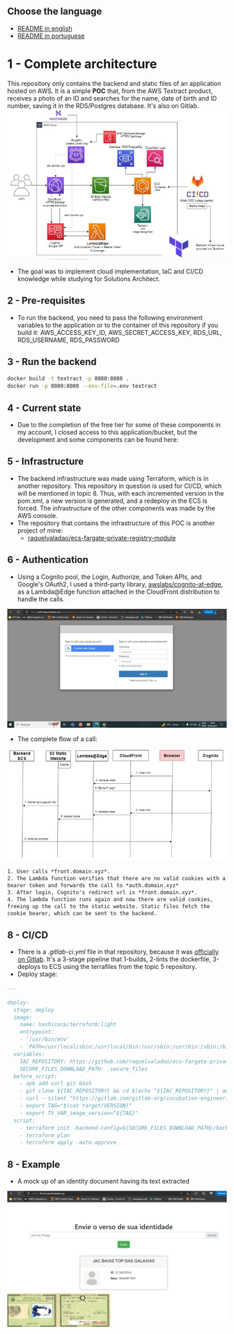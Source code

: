 ## Choose the language

- [README in english](README.md)
- [README in portuguese](README_pt.md)

# 1 - Complete architecture
This repository only contains the backend and static files of an application hosted on AWS. It is a simple **POC** that, from the AWS Textract product, receives a photo of an ID and searches for the name, date of birth and ID number, saving it in the RDS/Postgres database. It's also on Gitlab.
![Complete architecture](./imgs/architecture.jpg)

- The goal was to implement cloud implementation, IaC and CI/CD knowledge while studying for Solutions Architect.

## 2 - Pre-requisites
- To run the backend, you need to pass the following environment variables to the application or to the container of this repository if you build it: AWS_ACCESS_KEY_ID, AWS_SECRET_ACCESS_KEY, RDS_URL, RDS_USERNAME, RDS_PASSWORD

## 3 - Run the backend
```bash
docker build -t textract -p 8080:8080 .
docker run -p 8080:8080 --env-file=.env textract
```

## 4 - Current state
- Due to the completion of the free tier for some of these components in my account, I closed access to this application/bucket, but the development and some components can be found here:

## 5 - Infrastructure
- The backend infrastructure was made using Terraform, which is in another repository. This repository in question is used for CI/CD, which will be mentioned in topic 8. Thus, with each incremented version in the pom.xml, a new version is generated, and a redeploy in the ECS is forced. The infrastructure of the other components was made by the AWS console.
- The repository that contains the infrastructure of this POC is another project of mine:
    - [raquelvaladao/ecs-fargate-private-registry-module](https://github.com/raquelvaladao/ecs-fargate-private-registry-module)

## 6 - Authentication
- Using a Cognito pool, the Login, Authorize, and Token APIs, and Google's OAuth2, I used a third-party library, [awslabs/cognito-at-edge](https://github.com/awslabs/cognito-at-edge), as a Lambda@Edge function attached in the CloudFront distribution to handle the calls.


![Auth screen](./imgs/auth.jpg)


- The complete flow of a call:


![Fluxo](./imgs/calls.jpg)


    1. User calls *front.domain.xyz*.
    2. The Lambda function verifies that there are no valid cookies with a bearer token and forwards the call to *auth.domain.xyz*
    3. After login, Cognito's redirect url is *front.domain.xyz*.
    4. The lambda function runs again and now there are valid cookies, freeing up the call to the static website. Static files fetch the cookie bearer, which can be sent to the backend.
## 8 - CI/CD
- There is a *.gitlab-ci.yml* file in that repository, because it was [officially on Gitlab](https://gitlab.com/raquelvaladao/texttract-app). It's a 3-stage pipeline that 1-builds, 2-lints the dockerfile, 3-deploys to ECS using the terrafiles from the topic 5 repository. 
- Deploy stage:
```yaml
...

deploy:
  stage: deploy
  image:
    name: hashicorp/terraform:light
    entrypoint:
    - '/usr/bin/env'
    - 'PATH=/usr/local/sbin:/usr/local/bin:/usr/sbin:/usr/bin:/sbin:/bin'
  variables:
    IAC_REPOSITORY: https://github.com/raquelvaladao/ecs-fargate-private-registry-module
    SECURE_FILES_DOWNLOAD_PATH: .secure_files
  before_script:
    - apk add curl git bash
    - git clone ${IAC_REPOSITORY} && cd $(echo "${IAC_REPOSITORY}" | awk -F'/' '{print $NF}') && git checkout remote-backend
    - curl --silent "https://gitlab.com/gitlab-org/incubation-engineering/mobile-devops/download-secure-files/-/raw/main/installer" | bash
    - export TAG="$(cat target/VERSION)"
    - export TV_VAR_image_version="${TAG}"
  script:
    - terraform init -backend-config=${SECURE_FILES_DOWNLOAD_PATH}/backend.conf
    - terraform plan
    - terraform apply -auto-approve
```

## 8 - Example
- A mock up of an identity document having its text extracted


![Exemplo](./imgs/example.png)